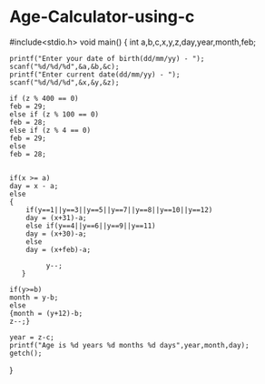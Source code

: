 # Age-Calculator-using-c

 #include<stdio.h>
void main()
{
    int a,b,c,x,y,z,day,year,month,feb;
    
    printf("Enter your date of birth(dd/mm/yy) - ");
    scanf("%d/%d/%d",&a,&b,&c);
    printf("Enter current date(dd/mm/yy) - ");
    scanf("%d/%d/%d",&x,&y,&z);
    
    if (z % 400 == 0) 
    feb = 29;
    else if (z % 100 == 0) 
    feb = 28;
    else if (z % 4 == 0) 
    feb = 29;
    else 
    feb = 28;

    
    if(x >= a)
    day = x - a;
    else
    {
        if(y==1||y==3||y==5||y==7||y==8||y==10||y==12)
        day = (x+31)-a;
        else if(y==4||y==6||y==9||y==11)
        day = (x+30)-a;
        else
        day = (x+feb)-a;
        
             y--;
       }
    
    if(y>=b)
    month = y-b;
    else
    {month = (y+12)-b;
    z--;}
    
    year = z-c;
    printf("Age is %d years %d months %d days",year,month,day);
    getch();
}
